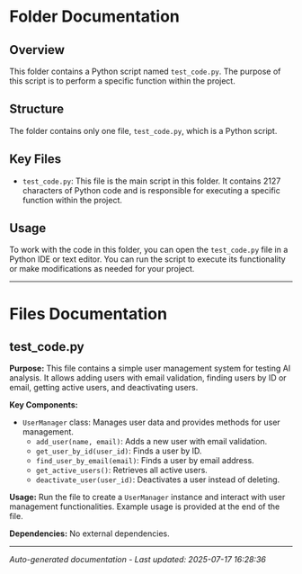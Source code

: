 # Folder Documentation

## Overview
This folder contains a Python script named `test_code.py`. The purpose of this script is to perform a specific function within the project.

## Structure
The folder contains only one file, `test_code.py`, which is a Python script.

## Key Files
- `test_code.py`: This file is the main script in this folder. It contains 2127 characters of Python code and is responsible for executing a specific function within the project.

## Usage
To work with the code in this folder, you can open the `test_code.py` file in a Python IDE or text editor. You can run the script to execute its functionality or make modifications as needed for your project.

---

# Files Documentation

## test_code.py

**Purpose:** This file contains a simple user management system for testing AI analysis. It allows adding users with email validation, finding users by ID or email, getting active users, and deactivating users.

**Key Components:**
- `UserManager` class: Manages user data and provides methods for user management.
  - `add_user(name, email)`: Adds a new user with email validation.
  - `get_user_by_id(user_id)`: Finds a user by ID.
  - `find_user_by_email(email)`: Finds a user by email address.
  - `get_active_users()`: Retrieves all active users.
  - `deactivate_user(user_id)`: Deactivates a user instead of deleting.

**Usage:** Run the file to create a `UserManager` instance and interact with user management functionalities. Example usage is provided at the end of the file.

**Dependencies:** No external dependencies.

---
*Auto-generated documentation - Last updated: 2025-07-17 16:28:36*
